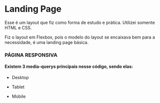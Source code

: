 # Landing Page

Esse é um layout que fiz como forma de estudo e prática. Utilizei somente HTML e CSS. 

Fiz o layout em Flexbox, pois o modelo do layout se encaixava bem para a necessidade, é uma landing page básica.

### PÁGINA RESPONSIVA

#### Existem 3 media-querys principais nesse código, sendo elas:

- Desktop

- Tablet

- Mobile
